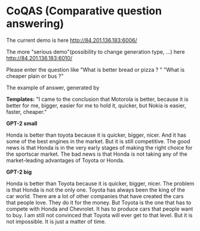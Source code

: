 # CoQAS (Comparative question answering)

The current demo is here http://84.201.136.183:6006/

The more "serious demo"(possibility to change generation type, ...) here http://84.201.136.183:6010/


Please enter the question like "What is better bread or pizza ? " "What is cheaper plain or bus ?"

The example of answer, generated by 

**Templates:**
"I came to the conclusion that Motorola is better, because it is better for me, bigger, easier for me to hold it, quicker, but Nokia is easier, faster, cheaper."

**GPT-2 small**

Honda is better than toyota because it is quicker, bigger, nicer. And it has some of the best engines in the market. But it is still competitive. The good news is that Honda is in the very early stages of making the right choice for the sportscar market. The bad news is that Honda is not taking any of the market-leading advantages of Toyota or Honda.

**GPT-2 big**

Honda is better than Toyota because it is quicker, bigger, nicer. The problem is that Honda is not the only one. Toyota has always been the king of the car world. There are a lot of other companies that have created the cars that people love. They do it for the money. But Toyota is the one that has to compete with Honda and Chevrolet. It has to produce cars that people want to buy. I am still not convinced that Toyota will ever get to that level. But it is not impossible. It is just a matter of time.
